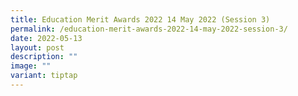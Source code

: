 ```yaml
---
title: Education Merit Awards 2022 14 May 2022 (Session 3)
permalink: /education-merit-awards-2022-14-may-2022-session-3/
date: 2022-05-13
layout: post
description: ""
image: ""
variant: tiptap
---
```

